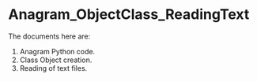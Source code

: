 # Anagram_ObjectClass_ReadingText

The documents here are:

1. Anagram Python code.
2. Class Object creation.
3. Reading of text files.

